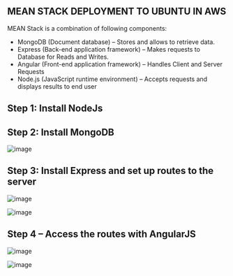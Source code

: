 ## MEAN STACK DEPLOYMENT TO UBUNTU IN AWS

MEAN Stack is a combination of following components:
* MongoDB (Document database) – Stores and allows to retrieve data.
* Express (Back-end application framework) – Makes requests to Database for Reads and Writes.
* Angular (Front-end application framework) – Handles Client and Server Requests
* Node.js (JavaScript runtime environment) – Accepts requests and displays results to end user

## Step 1: Install NodeJs


## Step 2: Install MongoDB

![image](https://user-images.githubusercontent.com/71001536/162421952-f29061e4-88d3-455b-b60e-a6151351b544.png)

## Step 3: Install Express and set up routes to the server

![image](https://user-images.githubusercontent.com/71001536/162420591-79740bea-1cb2-4a1d-b5b2-d1c3534ef778.png)

![image](https://user-images.githubusercontent.com/71001536/162421556-d0391477-6c25-40e9-b997-052c1fedc937.png)

## Step 4 – Access the routes with AngularJS
![image](https://user-images.githubusercontent.com/71001536/162422596-17d07223-217e-4331-a549-7e0442de6bad.png)

![image](https://user-images.githubusercontent.com/71001536/162424201-677c3d09-3aa7-4fce-bde1-69ffca28b5fc.png)



